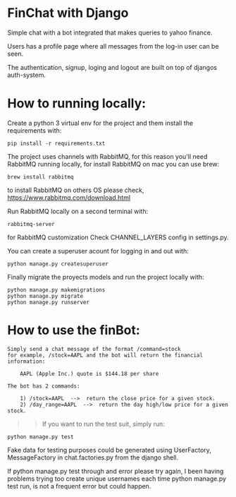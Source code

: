 # FinChat with Django

Simple chat with a bot integrated that makes queries to yahoo finance.

Users has a profile page where all messages from the log-in user can be seen.

The authentication, signup, loging and logout are built on top of djangos auth-system.


# How to running locally:

Create a python 3 virtual env for the project
and them install the requirements with:

    pip install -r requirements.txt

The project uses channels with RabbitMQ, for this reason you'll need RabbitMQ running locally,
for install RabbitMQ on mac you can use brew:

    brew install rabbitmq

to install RabbitMQ on others OS please check, https://www.rabbitmq.com/download.html

Run RabbitMQ locally on a second terminal with:
    
    rabbitmq-server

for RabbitMQ customization Check CHANNEL_LAYERS config in settings.py.

You can create a superuser acount for logging in and out with:
    
    python manage.py createsuperuser

Finally migrate the proyects models and run the project locally with:

    python manage.py makemigrations
    python manage.py migrate
    python manage.py runserver


# How to use the finBot:

    Simply send a chat message of the format /command=stock
    for example, /stock=AAPL and the bot will return the financial information:

        AAPL (Apple Inc.) quote is $144.18 per share

    The bot has 2 commands:

        1) /stock=AAPL  -->  return the close price for a given stock.
        2) /day_range=AAPL  -->  return the day high/low price for a given stock.


>> If you want to run the test suit, simply run:

    python manage.py test

Fake data for testing purposes could be generated using UserFactory, MessageFactory 
in chat.factories.py from the django shell.

If python manage.py test through and error please try again, I been having problems
trying too create unique usernames each time python manage.py test run, is not a 
frequent error but could happen.